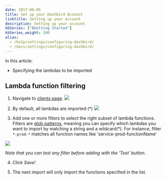 ```yaml
---
date: 2017-06-05
title: Set up your Dashbird Account
linktitle: Setting up your account
description: Setting up your account
kbSeries: ["BGetting Started"]
kbSeries_weight: 200
alias:
  - /help/settings/configuring-dashbird/
  - /docs/settings/configuring-dashbird/
---
```


In this article:
- Specifying the lambdas to be imported

## Lambda function filtering
1. Navigate to [clients page](https://app.dashbird.io/clients).
![](/images/docs/settings.png)

2. By default, all lambdas are imported (*)
![](/images/filtering.png)

3. Add one or more filters to select the right subset of lambda functions.
Filters are [glob patterns](https://en.wikipedia.org/wiki/Glob_(programming)), meaning you can specify which lambdas you want to import by matching a string and a wildcard(*).
For instance, filter `*-prod-*` matches all function names like 'service-prod-functionName'

![](/images/docs/filtering2.png)

_Note that you can test any filter before adding with the 'Test' button._

4. *Click Save!*

5. The next import will only import the functions specified in the list.
